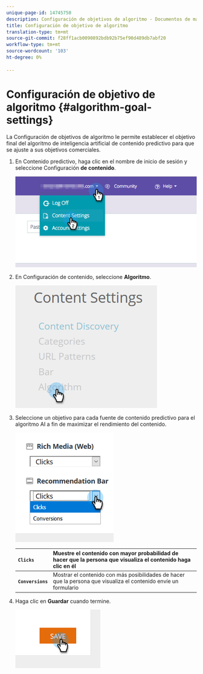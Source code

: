 ```yaml
---
unique-page-id: 14745750
description: Configuración de objetivos de algoritmo - Documentos de marketing - Documentación del producto
title: Configuración de objetivo de algoritmo
translation-type: tm+mt
source-git-commit: f28ff1acb0090892bdb92b75ef90d489db7abf20
workflow-type: tm+mt
source-wordcount: '103'
ht-degree: 0%

---
```



# Configuración de objetivo de algoritmo {#algorithm-goal-settings}

La Configuración de objetivos de algoritmo le permite establecer el objetivo final del algoritmo de inteligencia artificial de contenido predictivo para que se ajuste a sus objetivos comerciales.

1. En Contenido predictivo, haga clic en el nombre de inicio de sesión y seleccione Configuración **de contenido**.

   ![](assets/1.png)

1. En Configuración de contenido, seleccione **Algoritmo**.

   ![](assets/two-1.png)

1. Seleccione un objetivo para cada fuente de contenido predictivo para el algoritmo AI a fin de maximizar el rendimiento del contenido.

   ![](assets/three-new.png)

   | **`Clicks`** | Muestre el contenido con mayor probabilidad de hacer que la persona que visualiza el contenido haga clic en él |
   |---|---|
   | **`Conversions`** | Mostrar el contenido con más posibilidades de hacer que la persona que visualiza el contenido envíe un formulario |

1. Haga clic en **Guardar** cuando termine.

   ![](assets/four.png)

